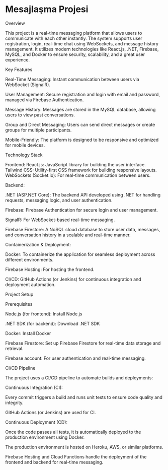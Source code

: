 ﻿# Mesajlaşma Projesi

Overview

This project is a real-time messaging platform that allows users to communicate with each other instantly. The system supports user registration, login, real-time chat using WebSockets, and message history management. It utilizes modern technologies like React.js, .NET, Firebase, MySQL, and Docker to ensure security, scalability, and a great user experience.

Key Features

Real-Time Messaging: Instant communication between users via WebSocket (SignalR).

User Management: Secure registration and login with email and password, managed via Firebase Authentication.

Message History: Messages are stored in the MySQL database, allowing users to view past conversations.

Group and Direct Messaging: Users can send direct messages or create groups for multiple participants.

Mobile-Friendly: The platform is designed to be responsive and optimized for mobile devices.

Technology Stack

Frontend:
React.js: JavaScript library for building the user interface.
Tailwind CSS: Utility-first CSS framework for building responsive layouts.
WebSockets (Socket.io): For real-time communication between users.

Backend:

.NET (ASP.NET Core): The backend API developed using .NET for handling requests, messaging logic, and user authentication.

Firebase: Firebase Authentication for secure login and user management.

SignalR: For WebSocket-based real-time messaging.

Firebase Firestore: A NoSQL cloud database to store user data, messages, and conversation history in a scalable and real-time manner.

Containerization & Deployment:

Docker: To containerize the application for seamless deployment across different environments.

Firebase Hosting: For hosting the frontend.

CI/CD: GitHub Actions (or Jenkins) for continuous integration and deployment automation.

Project Setup

Prerequisites

Node.js (for frontend): Install Node.js

.NET SDK (for backend): Download .NET SDK

Docker: Install Docker

Firebase Firestore: Set up Firebase Firestore for real-time data storage and retrieval.

Firebase account: For user authentication and real-time messaging.

CI/CD Pipeline

The project uses a CI/CD pipeline to automate builds and deployments:

Continuous Integration (CI):

Every commit triggers a build and runs unit tests to ensure code quality and integrity.

GitHub Actions (or Jenkins) are used for CI.

Continuous Deployment (CD):

Once the code passes all tests, it is automatically deployed to the production environment using Docker.

The production environment is hosted on Heroku, AWS, or similar platforms.

Firebase Hosting and Cloud Functions handle the deployment of the frontend and backend for real-time messaging.
